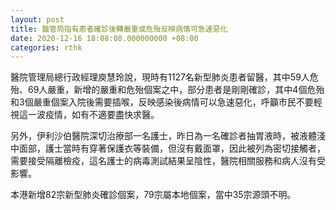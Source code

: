 ```yaml
---
layout: post
title: 醫管局指有患者確診後轉嚴重或危殆反映病情可急速惡化
date: 2020-12-16 18:08:08.000000000 +08:00
categories: rthk
---
```


醫院管理局總行政經理庾慧玲說，現時有1127名新型肺炎患者留醫，其中59人危殆、69人嚴重，新增的嚴重和危殆個案之中，部分患者是剛剛確診，其中4個危殆和3個嚴重個案入院後需要插喉，反映感染後病情可以急速惡化，呼籲市民不要輕視這一波疫情，如有不適要盡快求醫。

另外，伊利沙伯醫院深切治療部一名護士，昨日為一名確診者抽胃液時，被液體淺中面部，護士當時有穿著保護衣等裝備，但沒有戴面罩，因此被列為密切接觸者，需要接受隔離檢疫，這名護士的病毒測試結果呈陰性，醫院相關服務和病人沒有受影響。

本港新增82宗新型肺炎確診個案，79宗屬本地個案，當中35宗源頭不明。
